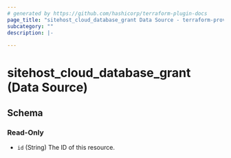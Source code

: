 ```yaml
---
# generated by https://github.com/hashicorp/terraform-plugin-docs
page_title: "sitehost_cloud_database_grant Data Source - terraform-provider-sitehost"
subcategory: ""
description: |-
  
---
```


# sitehost_cloud_database_grant (Data Source)





<!-- schema generated by tfplugindocs -->
## Schema

### Read-Only

- `id` (String) The ID of this resource.


